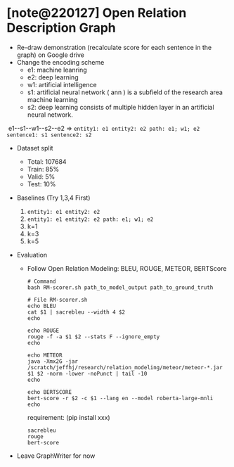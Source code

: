 # [note@220127] Open Relation Description Graph

- Re-draw demonstration (recalculate score for each sentence in the graph) on Google drive
- Change the encoding scheme
   - e1: machine leanring
   - e2: deep learning
   - w1: artificial intelligence
   - s1: artificial neural network ( ann ) is a subfield of the research area machine learning
   - s2: deep learning consists of multiple hidden layer in an artificial neural network.
   

​		e1--s1--w1--s2--e2 => `entity1: e1 entity2: e2 path: e1; w1; e2 sentence1: s1 sentence2: s2`

- Dataset split 
  
   - Total: 107684
   - Train: 85%
   - Valid: 5%
   - Test: 10%
   
- Baselines (Try 1,3,4 First)
  
   1. `entity1: e1 entity2: e2`
   2. `entity1: e1 entity2: e2 path: e1; w1; e2`
   3. k=1
   4. k=3
   5. k=5
   
- Evaluation
  
   - Follow Open Relation Modeling: BLEU, ROUGE, METEOR, BERTScore
   
     ```
     # Command
     bash RM-scorer.sh path_to_model_output path_to_ground_truth
     ```
   
     ```
     # File RM-scorer.sh
     echo BLEU
     cat $1 | sacrebleu --width 4 $2
     echo
     
     echo ROUGE
     rouge -f -a $1 $2 --stats F --ignore_empty
     echo
     
     echo METEOR
     java -Xmx2G -jar /scratch/jeffhj/research/relation_modeling/meteor/meteor-*.jar $1 $2 -norm -lower -noPunct | tail -10
     echo
     
     echo BERTSCORE
     bert-score -r $2 -c $1 --lang en --model roberta-large-mnli
     echo
     ```
   
     requirement: (pip install xxx)
   
     ```
     sacrebleu
     rouge
     bert-score
     ```
   
- Leave GraphWriter for now
